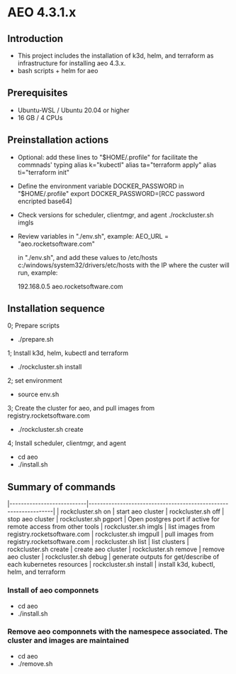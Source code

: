 # AEO 4.3.1.x

## Introduction

- This project includes the installation of k3d, helm, and terraform as infrastructure for installing aeo 4.3.x.
- bash scripts + helm for aeo

## Prerequisites

- Ubuntu-WSL / Ubuntu 20.04 or higher
- 16 GB / 4 CPUs

## Preinstallation actions

- Optional: add these lines to "$HOME/.profile" for facilitate the commnads' typing
    alias k="kubectl"
    alias ta="terraform apply"
    alias ti="terraform init"

- Define the environment variable DOCKER_PASSWORD in "$HOME/.profile"
        export DOCKER_PASSWORD=[RCC password encripted base64]

- Check versions for scheduler, clientmgr, and agent
  ./rockcluster.sh imgls

- Review variables in "./env.sh", example:
      AEO_URL = "aeo.rocketsoftware.com"

   in "./env.sh", and add these values to /etc/hosts c:/windows/system32/drivers/etc/hosts
  with the IP where the custer will run, example:

     192.168.0.5     aeo.rocketsoftware.com

## Installation sequence

0; Prepare scripts
- ./prepare.sh  

1; Install k3d, helm, kubectl and terraform

- ./rockcluster.sh install

2; set environment

- source env.sh

3; Create the cluster for aeo, and pull images from registry.rocketsoftware.com

- ./rockcluster.sh create

4; Install scheduler, clientmgr, and agent

- cd aeo
- ./install.sh

## Summary of commands

|---------------------------|-----------------------------------------------------------------|
| rockcluster.sh on         | start aeo cluster
| rockcluster.sh off        | stop aeo cluster
| rockcluster.sh pgport     | Open postgres port if active for remote access from other tools
| rockcluster.sh imgls      | list images from registry.rocketsoftware.com
| rockcluster.sh imgpull    | pull images from registry.rocketsoftware.com
| rockcluster.sh list       | list clusters
| rockcluster.sh create     | create aeo cluster
| rockcluster.sh remove     | remove aeo cluster
| rockcluster.sh debug      | generate outputs for get/describe of each kubernetes resources
| rockcluster.sh install    | install k3d, kubectl, helm, and terraform

### Install of aeo componnets

- cd aeo
- ./install.sh

### Remove aeo componnets with the namespece associated. The cluster and images are maintained

- cd aeo
- ./remove.sh
